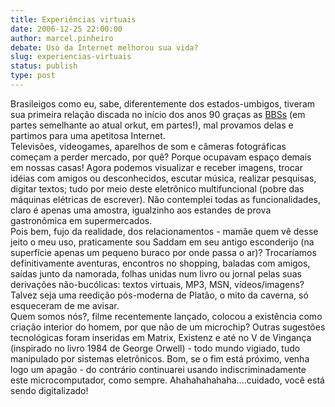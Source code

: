 ```yaml
---
title: Experiências virtuais
date: 2006-12-25 22:00:00
author: marcel.pinheiro
debate: Uso da Internet melhorou sua vida?
slug: experiencias-virtuais
status: publish 
type: post
---
```


Brasileigos como eu, sabe, diferentemente dos estados-umbigos, tiveram sua primeira relação discada no início dos anos 90 graças as [BBSs](http://pt.wikipedia.org/wiki/BBS) (em partes semelhante ao atual orkut, em partes!), mal provamos delas e partimos para uma apetitosa Internet.  
Televisões, videogames, aparelhos de som e câmeras fotográficas começam a perder mercado, por quê? Porque ocupavam espaço demais em nossas casas! Agora podemos visualizar e receber imagens, trocar idéias com amigos ou desconhecidos, escutar música, realizar pesquisas, digitar textos; tudo por meio deste eletrônico multifuncional (pobre das máquinas elétricas de escrever). Não contemplei todas as funcionalidades, claro é apenas uma amostra, igualzinho aos estandes de prova gastronômica em supermercados.  
Pois bem, fujo da realidade, dos relacionamentos - mamãe quem vê desse jeito o meu uso, praticamente sou Saddam em seu antigo esconderijo (na superfície apenas um pequeno buraco por onde passa o ar)? Trocaríamos definitivamente aventuras, encontros no shopping, baladas com amigos, saídas junto da namorada, folhas unidas num livro ou jornal pelas suas derivações não-bucólicas: textos virtuais, MP3, MSN, vídeos/imagens? Talvez seja uma reedição pós-moderna de Platão, o mito da caverna, só esqueceram de me avisar.  
Quem somos nós?, filme recentemente lançado, colocou a existência como criação interior do homem, por que não de um microchip? Outras sugestões tecnológicas foram inseridas em Matrix, Existenz e até no V de Vingança (inspirado no livro 1984 de George Orwell) - todo mundo vigiado, tudo manipulado por sistemas eletrônicos. Bom, se o fim está próximo, venha logo um apagão - do contrário continuarei usando indiscriminadamente este microcomputador, como sempre. Ahahahahahaha....cuidado, você está sendo digitalizado!
